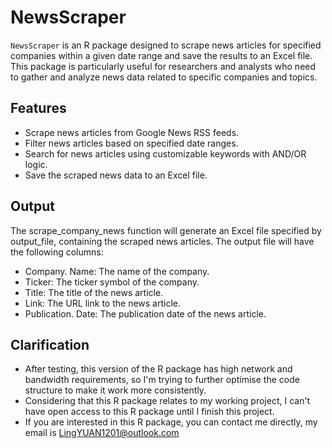 # NewsScraper

`NewsScraper` is an R package designed to scrape news articles for specified companies within a given date range and save the results to an Excel file.   This package is particularly useful for researchers and analysts who need to gather and analyze news data related to specific companies and topics.

## Features

- Scrape news articles from Google News RSS feeds.
- Filter news articles based on specified date ranges.
- Search for news articles using customizable keywords with AND/OR logic.
- Save the scraped news data to an Excel file.

## Output
The scrape_company_news function will generate an Excel file specified by output_file, containing the scraped news articles.  The output file will have the following columns:

- Company. Name: The name of the company.
- Ticker: The ticker symbol of the company.
- Title: The title of the news article.
- Link: The URL link to the news article.
- Publication. Date: The publication date of the news article.

## Clarification
- After testing, this version of the R package has high network and bandwidth requirements, so I'm trying to further optimise the code structure to make it work more consistently.
- Considering that this R package relates to my working project, I can't have open access to this R package until I finish this project.
- If you are interested in this R package, you can contact me directly, my email is LingYUAN1201@outlook.com
